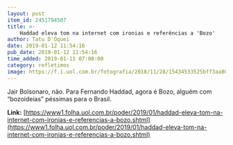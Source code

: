 ```yaml
---
layout: post
item_id: 2451794507
title: >-
    Haddad eleva tom na internet com ironias e referências a 'Bozo'
author: Tatu D'Oquei
date: 2019-01-12 11:54:16
pub_date: 2019-01-12 11:54:16
time_added: 2019-01-11 07:00:00
category: refletimos
image: https://f.i.uol.com.br/fotografia/2018/11/28/15434533525bff3aa80d094_1543453352_3x2_rt.jpg
---
```


Jair Bolsonaro, não. Para Fernando Haddad, agora é Bozo, alguém com “bozoideias” péssimas para o Brasil.

**Link:** [https://www1.folha.uol.com.br/poder/2019/01/haddad-eleva-tom-na-internet-com-ironias-e-referencias-a-bozo.shtml](https://www1.folha.uol.com.br/poder/2019/01/haddad-eleva-tom-na-internet-com-ironias-e-referencias-a-bozo.shtml)

